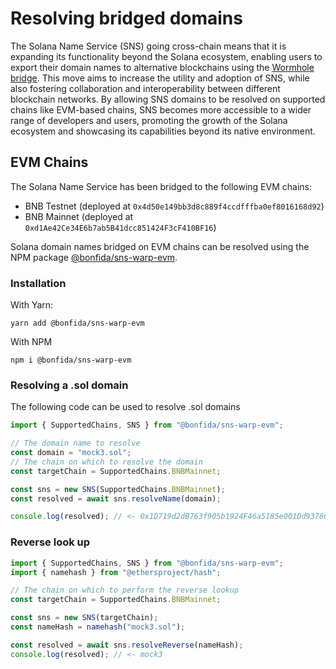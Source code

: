 # Resolving bridged domains

The Solana Name Service (SNS) going cross-chain means that it is expanding its functionality beyond the Solana ecosystem, enabling users to export their domain names to alternative blockchains using the [Wormhole bridge](https://wormhole.com/). This move aims to increase the utility and adoption of SNS, while also fostering collaboration and interoperability between different blockchain networks. By allowing SNS domains to be resolved on supported chains like EVM-based chains, SNS becomes more accessible to a wider range of developers and users, promoting the growth of the Solana ecosystem and showcasing its capabilities beyond its native environment.

## EVM Chains

The Solana Name Service has been bridged to the following EVM chains:

- BNB Testnet (deployed at `0x4d50e149bb3d8c889f4ccdfffba0ef8016168d92`)
- BNB Mainnet (deployed at `0xd1Ae42Ce34E6b7ab5B41dcc851424F3cF410BF16`)

Solana domain names bridged on EVM chains can be resolved using the NPM package [@bonfida/sns-warp-evm](https://www.npmjs.com/package/@bonfida/sns-warp-evm).

### Installation

With Yarn:

```
yarn add @bonfida/sns-warp-evm
```

With NPM

```
npm i @bonfida/sns-warp-evm
```

### Resolving a .sol domain

The following code can be used to resolve .sol domains

```js
import { SupportedChains, SNS } from "@bonfida/sns-warp-evm";

// The domain name to resolve
const domain = "mock3.sol";
// The chain on which to resolve the domain
const targetChain = SupportedChains.BNBMainnet;

const sns = new SNS(SupportedChains.BNBMainnet);
const resolved = await sns.resolveName(domain);

console.log(resolved); // <- 0x1D719d2dB763f905b1924F46a5185e001Dd93786
```

### Reverse look up

```js
import { SupportedChains, SNS } from "@bonfida/sns-warp-evm";
import { namehash } from "@ethersproject/hash";

// The chain on which to perform the reverse lookup
const targetChain = SupportedChains.BNBMainnet;

const sns = new SNS(targetChain);
const nameHash = namehash("mock3.sol");

const resolved = await sns.resolveReverse(nameHash);
console.log(resolved); // <- mock3
```
